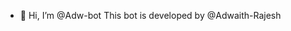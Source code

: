 - 👋 Hi, I’m @Adw-bot
This bot is developed by @Adwaith-Rajesh
<!---
Adw-bot/Adw-bot is a ✨ special ✨ repository because its `README.md` (this file) appears on your GitHub profile.
You can click the Preview link to take a look at your changes.
--->
